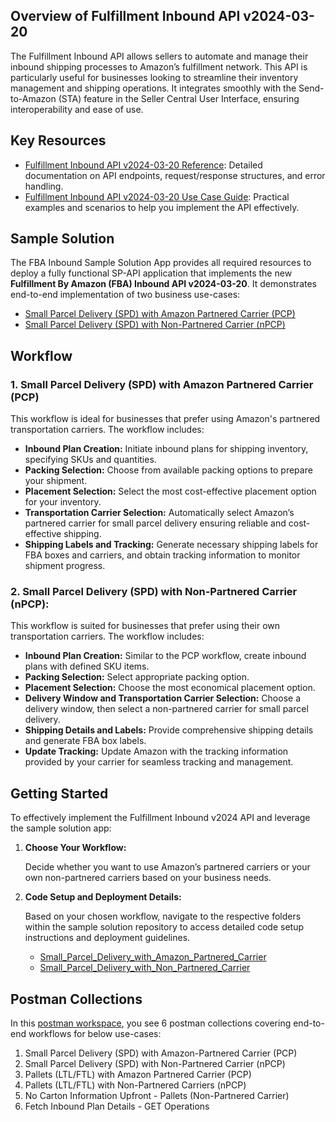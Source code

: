 ## Overview of Fulfillment Inbound API v2024-03-20

The Fulfillment Inbound API allows sellers to automate and manage their inbound shipping processes to Amazon’s
fulfillment network. This API is particularly useful for businesses looking to streamline their inventory management and
shipping operations. It integrates smoothly with the Send-to-Amazon (STA) feature in the Seller Central User Interface,
ensuring interoperability and ease of use.

## Key Resources

- [Fulfillment Inbound API v2024-03-20 Reference](https://developer-docs.amazon.com/sp-api/docs/fulfillment-inbound-api-v2024-03-20-reference):
  Detailed documentation on API endpoints, request/response structures, and error handling.
- [Fulfillment Inbound API v2024-03-20 Use Case Guide](https://developer-docs.amazon.com/sp-api/docs/fulfillment-inbound-api-v2024-03-20-use-case-guide):
  Practical examples and scenarios to help you implement the API effectively.

## Sample Solution

The FBA Inbound Sample Solution App provides all required resources to deploy a fully functional SP-API application that
implements the new **Fulfillment By Amazon (FBA) Inbound API v2024-03-20**. It demonstrates end-to-end implementation
of two business use-cases:

- [Small Parcel Delivery (SPD) with Amazon Partnered Carrier (PCP)](https://github.com/amzn/selling-partner-api-samples/tree/main/use-cases/fulfillment-inbound/Small_Parcel_Delivery_with_Amazon_Partnered_Carrier)
- [Small Parcel Delivery (SPD) with Non-Partnered Carrier (nPCP)](https://github.com/amzn/selling-partner-api-samples/tree/main/use-cases/fulfillment-inbound/Small_Parcel_Delivery_with_Non_Partnered_Carrier)

## Workflow

### 1. Small Parcel Delivery (SPD) with Amazon Partnered Carrier (PCP)

This workflow is ideal for businesses that prefer using Amazon's partnered transportation carriers. The workflow
includes:

- **Inbound Plan Creation:** Initiate inbound plans for shipping inventory, specifying SKUs and quantities.
- **Packing Selection:** Choose from available packing options to prepare your shipment.
- **Placement Selection:** Select the most cost-effective placement option for your inventory.
- **Transportation Carrier Selection:** Automatically select Amazon’s partnered carrier for small parcel delivery
  ensuring reliable and cost-effective shipping.
- **Shipping Labels and Tracking:** Generate necessary shipping labels for FBA boxes and carriers, and obtain tracking
  information to monitor shipment progress.

### 2. Small Parcel Delivery (SPD) with Non-Partnered Carrier (nPCP):

This workflow is suited for businesses that prefer using their own transportation carriers. The workflow includes:

- **Inbound Plan Creation:** Similar to the PCP workflow, create inbound plans with defined SKU items.
- **Packing Selection:** Select appropriate packing option.
- **Placement Selection:** Choose the most economical placement option.
- **Delivery Window and Transportation Carrier Selection:** Choose a delivery window, then select a non-partnered
  carrier for small parcel delivery.
- **Shipping Details and Labels:** Provide comprehensive shipping details and generate FBA box labels.
- **Update Tracking:** Update Amazon with the tracking information provided by your carrier for seamless tracking and
  management.

## Getting Started

To effectively implement the Fulfillment Inbound v2024 API and leverage the sample solution app:

1. **Choose Your Workflow:**

   Decide whether you want to use Amazon’s partnered carriers or your own non-partnered carriers based on your business needs.

2. **Code Setup and Deployment Details:**

   Based on your chosen workflow, navigate to the respective folders within the sample solution repository to access detailed code setup instructions and deployment guidelines.

    - [Small_Parcel_Delivery_with_Amazon_Partnered_Carrier](https://github.com/amzn/selling-partner-api-samples/tree/main/use-cases/fulfillment-inbound/Small_Parcel_Delivery_with_Amazon_Partnered_Carrier)
    - [Small_Parcel_Delivery_with_Non_Partnered_Carrier](https://github.com/amzn/selling-partner-api-samples/tree/main/use-cases/fulfillment-inbound/Small_Parcel_Delivery_with_Non_Partnered_Carrier)

## Postman Collections

In this [postman workspace](https://www.postman.com/galactic-rocket-691225/selling-partner-api-for-fulfillment-inbound-fba-v2024/overview), you see 6 postman collections covering end-to-end workflows for below use-cases:

1. Small Parcel Delivery (SPD) with Amazon-Partnered Carrier (PCP)
2. Small Parcel Delivery (SPD) with Non-Partnered Carrier (nPCP)
3. Pallets (LTL/FTL) with Amazon Partnered Carrier (PCP)
4. Pallets (LTL/FTL) with Non-Partnered Carriers (nPCP)
5. No Carton Information Upfront - Pallets (Non-Partnered Carrier)
6. Fetch Inbound Plan Details - GET Operations


